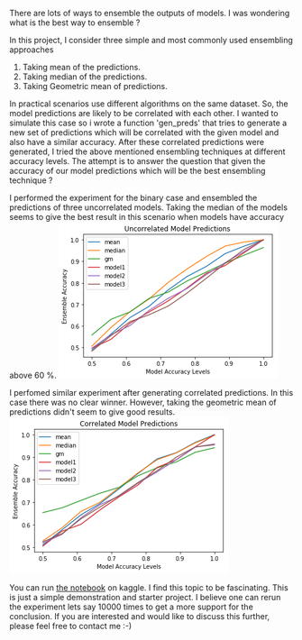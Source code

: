 There are lots of ways to ensemble the outputs of models. I was wondering what is the best way to ensemble ?

In this project, I consider three simple and most commonly used ensembling approaches
1. Taking mean of the predictions.
1. Taking median of the predictions.
1. Taking Geometric mean of predictions.

In practical scenarios use different algorithms on the same dataset. So, the model predictions are likely to be correlated with each other. I wanted to simulate this case so i wrote a function 'gen_preds' that  tries to generate a new set of predictions which will be correlated with the given model and also have a similar accuracy.
After these correlated predictions were generated, I tried the above mentioned ensembling techniques at different accuracy levels. The attempt is to answer the question that given the accuracy of our model predictions which will be the best ensembling technique ?

I performed the experiment for the binary case and ensembled the predictions of three uncorrelated models.
Taking the median of the models seems to give the best result in this scenario when models have accuracy above 60 %.
![uncorrelated Case](./images/uncorrelated_case.png)

I perfomed similar experiment after generating correlated predictions. In this case there was no clear winner. However, taking the geometric mean of predictions didn't seem to give good results.
![uncorrelated Case](./images/correlated_case.png)

You can run [the notebook](https://www.kaggle.com/meaninglesslives/finding-the-best-way-to-ensemble/) on kaggle. I find this topic to be fascinating. This is just a simple demonstration and starter project. I believe one can rerun the experiment lets say 10000 times to get a more support for the conclusion.
If you are interested and would like to discuss this further, please feel free to contact me :-)